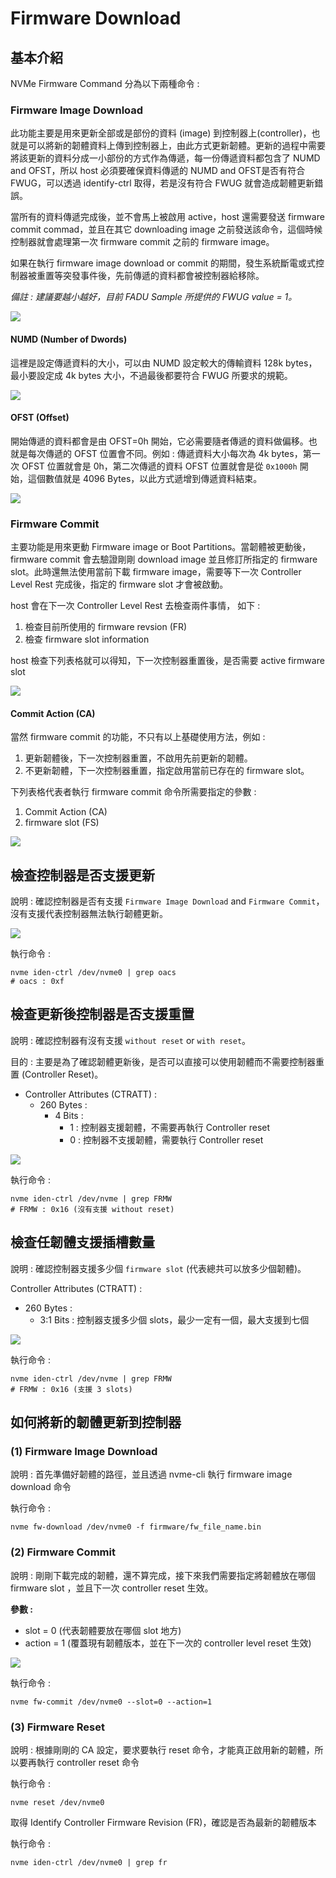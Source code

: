 # Firmware Download



## 基本介紹

NVMe Firmware Command 分為以下兩種命令 : 

### Firmware  Image Download 

此功能主要是用來更新全部或是部份的資料 (image) 到控制器上(controller)，也就是可以將新的韌體資料上傳到控制器上，由此方式更新韌體。更新的過程中需要將該更新的資料分成一小部份的方式作為傳遞，每一份傳遞資料都包含了 NUMD and OFST，所以 host 必須要確保資料傳遞的 NUMD and OFST是否有符合 FWUG，可以透過  identify-ctrl 取得，若是沒有符合 FWUG 就會造成韌體更新錯誤。

當所有的資料傳遞完成後，並不會馬上被啟用 active，host 還需要發送 firmware commit commad，並且在其它  downloading image 之前發送該命令，這個時候控制器就會處理第一次 firmware commit 之前的 firmware image。

如果在執行 firmware image download or commit 的期間，發生系統斷電或式控制器被重置等突發事件後，先前傳遞的資料都會被控制器給移除。

*備註 : 建議要越小越好，目前  FADU Sample 所提供的  FWUG value = 1。*

![](https://github.com/miniedwins/learning/blob/main/nvme/pic/identify_controller/Identify_Controller_FWUG.png)

#### NUMD (Number of  Dwords)

這裡是設定傳遞資料的大小，可以由 NUMD 設定較大的傳輸資料 128k bytes，最小要設定成 4k bytes 大小，不過最後都要符合 FWUG 所要求的規範。

![](https://github.com/miniedwins/learning/blob/main/nvme/pic/admin_command_set/firmware_image_download_dw10.png)

#### OFST (Offset)

開始傳遞的資料都會是由 OFST=0h 開始，它必需要隨者傳遞的資料做偏移。也就是每次傳遞的 OFST 位置會不同。例如 : 傳遞資料大小每次為 4k bytes，第一次 OFST 位置就會是 0h，第二次傳遞的資料 OFST 位置就會是從 `0x1000h` 開始，這個數值就是 4096  Bytes，以此方式遞增到傳遞資料結束。

![](https://github.com/miniedwins/learning/blob/main/nvme/pic/admin_command_set/firmware_image_download_dw11.png)

###  Firmware Commit 

主要功能是用來更動 Firmware image or Boot Partitions。當韌體被更動後，firmware commit 會去驗證剛剛  download image 並且修訂所指定的 firmware slot。此時還無法使用當前下載 firmware image，需要等下一次 Controller Level Rest 完成後，指定的 firmware slot 才會被啟動。 

host 會在下一次 Controller Level Rest 去檢查兩件事情， 如下 :

1. 檢查目前所使用的 firmware revsion (FR)
2. 檢查 firmware slot information 

host 檢查下列表格就可以得知，下一次控制器重置後，是否需要 active firmware slot

![](https://github.com/miniedwins/learning/blob/main/nvme/pic/log_page/log_page_firmware_slot_information_AFI.png)

#### Commit Action (CA)

當然 firmware commit 的功能，不只有以上基礎使用方法，例如 : 

1. 更新韌體後，下一次控制器重置，不啟用先前更新的韌體。
2. 不更新韌體，下一次控制器重置，指定啟用當前已存在的 firmware slot。

下列表格代表者執行 firmware commit 命令所需要指定的參數 :

1. Commit Action (CA)
2. firmware slot (FS)

![](https://github.com/miniedwins/learning/blob/main/nvme/pic/admin_command_set/firmware_commit_dw10.png)



## 檢查控制器是否支援更新

說明 : 確認控制器是否有支援 `Firmware Image Download` and `Firmware Commit`，沒有支援代表控制器無法執行韌體更新。

![](https://github.com/miniedwins/learning/blob/main/nvme/pic/identify_controller/Identify_Controller_OASC_Bit2.png)

執行命令 : 

~~~shell
nvme iden-ctrl /dev/nvme0 | grep oacs
# oacs : 0xf
~~~



## 檢查更新後控制器是否支援重置

說明 : 確認控制器有沒有支援 `without reset`  or  `with reset`。

目的 : 主要是為了確認韌體更新後，是否可以直接可以使用韌體而不需要控制器重置 (Controller Reset)。

* Controller Attributes (CTRATT) :
  * 260 Bytes :
    * 4 Bits : 
      * 1 : 控制器支援韌體，不需要再執行 Controller reset
      * 0 : 控制器不支援韌體，需要執行 Controller reset

![](https://github.com/miniedwins/learning/blob/main/nvme/pic/identify_controller/Identify_Controller_FRMW.png)

執行命令 : 

~~~shell
nvme iden-ctrl /dev/nvme | grep FRMW
# FRMW : 0x16 (沒有支援 without reset)
~~~



## 檢查任韌體支援插槽數量

說明 : 確認控制器支援多少個 `firmware slot` (代表總共可以放多少個韌體)。

Controller Attributes (CTRATT) :

* 260 Bytes :
  * 3:1 Bits : 控制器支援多少個 slots，最少一定有一個，最大支援到七個

![](https://github.com/miniedwins/learning/blob/main/nvme/pic/identify_controller/Identify_Controller_FRMW.png)

執行命令 : 

~~~shell
nvme iden-ctrl /dev/nvme | grep FRMW
# FRMW : 0x16 (支援 3 slots)
~~~



## 如何將新的韌體更新到控制器

### (1) Firmware Image Download

說明 : 首先準備好韌體的路徑，並且透過 nvme-cli 執行 firmware image download 命令

執行命令 : 

~~~shell
nvme fw-download /dev/nvme0 -f firmware/fw_file_name.bin
~~~



### (2) Firmware Commit

說明 : 剛剛下載完成的韌體，還不算完成，接下來我們需要指定將韌體放在哪個 firmware slot ，並且下一次 controller reset 生效。

**參數 :** 

* slot = 0 (代表韌體要放在哪個 slot 地方)
* action = 1 (覆蓋現有韌體版本，並在下一次的 controller level reset 生效)

![](https://github.com/miniedwins/learning/blob/main/nvme/pic/admin_command_set/firmware_commit_dw10.png)

執行命令 : 

~~~shell
nvme fw-commit /dev/nvme0 --slot=0 --action=1
~~~



### (3) Firmware Reset

說明 : 根據剛剛的 CA 設定，要求要執行 reset 命令，才能真正啟用新的韌體，所以要再執行 controller reset 命令

執行命令 : 

~~~shell
nvme reset /dev/nvme0
~~~

取得 Identify Controller Firmware Revision (FR)，確認是否為最新的韌體版本

執行命令 : 

~~~shell
nvme iden-ctrl /dev/nvme0 | grep fr
~~~





